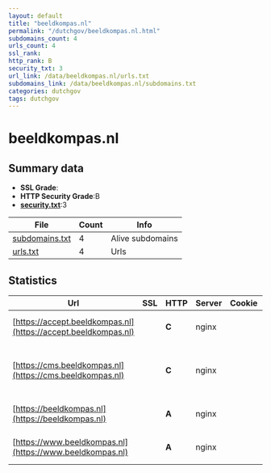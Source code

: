 ```yaml
---
layout: default
title: "beeldkompas.nl"
permalink: "/dutchgov/beeldkompas.nl.html"
subdomains_count: 4
urls_count: 4
ssl_rank: 
http_rank: B
security_txt: 3
url_link: /data/beeldkompas.nl/urls.txt
subdomains_link: /data/beeldkompas.nl/subdomains.txt
categories: dutchgov
tags: dutchgov
---
```



# beeldkompas.nl
## Summary data


 - **SSL Grade**:
 - **HTTP Security Grade**:B
 - **[security.txt](https://www.digitaleoverheid.nl/nieuws/standaard-security-txt-nu-verplicht-voor-overheid/)**:3


| File       | Count | Info |
|------------|-------|------|
|[subdomains.txt](/DutchGovScope/data/beeldkompas.nl/subdomains.txt)|4|Alive subdomains|
|[urls.txt](/DutchGovScope/data/beeldkompas.nl/urls.txt)|4|Urls|


## Statistics


| Url | SSL | HTTP | Server | Cookie | HSTS | CORS | CTO | CSP | XFO | XXP | RP |FP| Tech |Title |
|--------|-------|-------|------|------|------|------|------|------|------|------|------|------|------|------|
|[https://accept.beeldkompas.nl](https://accept.beeldkompas.nl)| | **C**|nginx| |:white_check_mark: | | | | | | :white_check_mark: | |HSTS Nginx Plesk|Beeldkompas|
|[https://cms.beeldkompas.nl](https://cms.beeldkompas.nl)| | **C**|nginx| |:white_check_mark: | | | | | | :white_check_mark: | |HSTS MySQL Nginx PHP:7.2.34 WordPress||
|[https://beeldkompas.nl](https://beeldkompas.nl)| | **A**|nginx| |:white_check_mark: | | |:warning: | :white_check_mark: | | :white_check_mark: | |HSTS Nginx Plesk|301 Moved Perman...|
|[https://www.beeldkompas.nl](https://www.beeldkompas.nl)| | **A**|nginx| |:white_check_mark: | | |:warning: | :white_check_mark: | | :white_check_mark: | |HSTS Nginx Plesk|302 Found|


